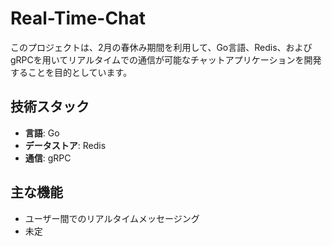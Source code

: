 # Real-Time-Chat

このプロジェクトは、2月の春休み期間を利用して、Go言語、Redis、およびgRPCを用いてリアルタイムでの通信が可能なチャットアプリケーションを開発することを目的としています。

## 技術スタック

- **言語**: Go
- **データストア**: Redis
- **通信**: gRPC

## 主な機能

- ユーザー間でのリアルタイムメッセージング
- 未定
